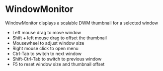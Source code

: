 WindowMonitor
=============

WindowMonitor displays a scalable DWM thumbnail for a selected window

- Left mouse drag to move window
- Shift + left mouse drag to offset the thumbnail
- Mousewheel to adjust window size
- Right mouse click to open menu
- Ctrl-Tab to switch to next window
- Shift-Ctrl-Tab to switch to previous window
- F5 to reset window size and thumbnail offset
